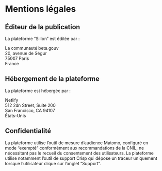 # Mentions légales

## Éditeur de la publication

La plateforme “Sillon” est éditée par :

La communauté beta.gouv  
20, avenue de Ségur  
75007 Paris  
France

## Hébergement de la plateforme 

La plateforme est hébergée par :

Netlify  
512 2dn Street, Suite 200  
San Francisco, CA 94107  
États-Unis

## Confidentialité 

La plateforme utilise l’outil de mesure d’audience Matomo, configuré en mode “exempté” conformément aux recommandations de la CNIL, ne nécessitant pas le recueil du consentement des utilisateurs. La plateforme utilise notamment l’outil de support Crisp qui dépose un traceur uniquement lorsque l’utilisateur clique sur l’onglet “Support”.
